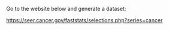 
Go to the website below and generate a dataset: 

https://seer.cancer.gov/faststats/selections.php?series=cancer

